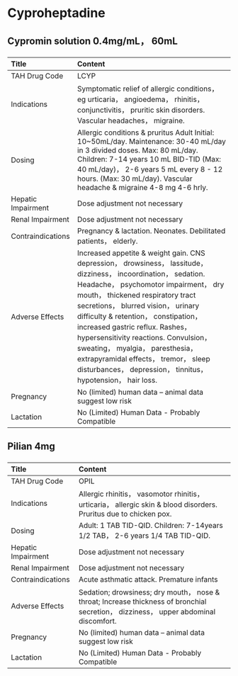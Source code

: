 # Cyproheptadine

## Cypromin solution 0.4mg/mL， 60mL

##### 

| Title              | Content                                                                                                                                                                                                                                                                                                                                                                                                                                                                                             |
|:-------------------|:----------------------------------------------------------------------------------------------------------------------------------------------------------------------------------------------------------------------------------------------------------------------------------------------------------------------------------------------------------------------------------------------------------------------------------------------------------------------------------------------------|
| TAH Drug Code      | LCYP                                                                                                                                                                                                                                                                                                                                                                                                                                                                                                |
| Indications        | Symptomatic relief of allergic conditions， eg urticaria， angioedema， rhinitis， conjunctivitis， pruritic skin disorders. Vascular headaches， migraine.                                                                                                                                                                                                                                                                                                                                         |
| Dosing             | Allergic conditions & pruritus Adult Initial: 10~50mL/day. Maintenance: 30-40 mL/day in 3 divided doses. Max: 80 mL/day. Children: 7-14 years 10 mL BID-TID (Max: 40 mL/day)， 2-6 years 5 mL every 8 - 12 hours. (Max: 30 mL/day). Vascular headache & migraine 4-8 mg 4-6 hrly.                                                                                                                                                                                                                   |
| Hepatic Impairment | Dose adjustment not necessary                                                                                                                                                                                                                                                                                                                                                                                                                                                                       |
| Renal Impairment   | Dose adjustment not necessary                                                                                                                                                                                                                                                                                                                                                                                                                                                                       |
| Contraindications  | Pregnancy & lactation. Neonates. Debilitated patients， elderly.                                                                                                                                                                                                                                                                                                                                                                                                                                    |
| Adverse Effects    | Increased appetite & weight gain. CNS depression， drowsiness， lassitude， dizziness， incoordination， sedation. Headache， psychomotor impairment， dry mouth， thickened respiratory tract secretions， blurred vision， urinary difficulty & retention， constipation， increased gastric reflux. Rashes， hypersensitivity reactions. Convulsion， sweating， myalgia， paresthesia， extrapyramidal effects， tremor， sleep disturbances， depression， tinnitus， hypotension， hair loss. |
| Pregnancy          | No (limited) human data – animal data suggest low risk                                                                                                                                                                                                                                                                                                                                                                                                                                              |
| Lactation          | No (Limited) Human Data - Probably Compatible                                                                                                                                                                                                                                                                                                                                                                                                                                                       |

## Pilian 4mg

##### 

| Title              | Content                                                                                                                              |
|:-------------------|:-------------------------------------------------------------------------------------------------------------------------------------|
| TAH Drug Code      | OPIL                                                                                                                                 |
| Indications        | Allergic rhinitis， vasomotor rhinitis， urticaria， allergic skin & blood disorders. Pruritus due to chicken pox.                   |
| Dosing             | Adult: 1 TAB TID-QID. Children: 7-14years 1/2 TAB， 2-6 years 1/4 TAB TID-QID.                                                       |
| Hepatic Impairment | Dose adjustment not necessary                                                                                                        |
| Renal Impairment   | Dose adjustment not necessary                                                                                                        |
| Contraindications  | Acute asthmatic attack. Premature infants                                                                                            |
| Adverse Effects    | Sedation; drowsiness; dry mouth， nose & throat; Increase thickness of bronchial secretion， dizziness， upper abdominal discomfort. |
| Pregnancy          | No (limited) human data – animal data suggest low risk                                                                               |
| Lactation          | No (Limited) Human Data - Probably Compatible                                                                                        |

